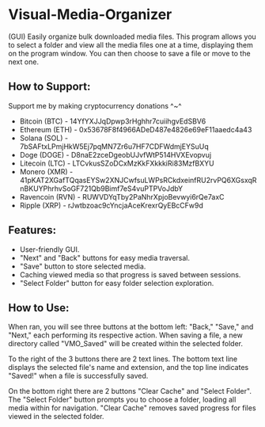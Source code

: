 # Visual-Media-Organizer
(GUI) Easily organize bulk downloaded media files. This program allows you to select a folder and view all the media files one at a time, displaying them on the program window. You can then choose to save a file or move to the next one.

## How to Support:
Support me by making cryptocurrency donations ^~^
- Bitcoin (BTC) - 14YfYXJJqDpwp3rHghhr7cuiihgvEdSBV6
- Ethereum (ETH) - 0x53678F8f4966ADeD487e4826e69eF11aaedc4a43
- Solana (SOL) - 7bSAFtxLPmjHkW5Ej7pqMN7Zr6u7HF7CDFWdmjEYSuUq
- Doge (DOGE) - D8naE2zceDgeobUJvfWtP514HVXEvopvuj
- Litecoin (LTC) - LTCvkusSZoDCxMzKkFXkkkiRi83MzfBXYU
- Monero (XMR) - 41pKAT2XGafTQqasEYSw2XNJCwfsuLWPsRCkdxeinfRU2rvPQ6XGsxqRnBKUYPhrhvSoGF721Qb9Bimf7eS4vuPTPVoJdbY
- Ravencoin (RVN) - RUWVDYqTby2PaNhrXpjoBevwyi6rQe7axC
- Ripple (XRP) - rJwtbzoac9cYncjaAceKrexrQyEBcCFw9d

## Features:
- User-friendly GUI.
- "Next" and "Back" buttons for easy media traversal.
- "Save" button to store selected media.
- Caching viewed media so that progress is saved between sessions.
- "Select Folder" button for easy folder selection exploration.

## How to Use:
When ran, you will see three buttons at the bottom left: "Back," "Save," and "Next," each performing its respective action. When saving a file, a new directory called "VMO_Saved" will be created within the selected folder.

To the right of the 3 buttons there are 2 text lines. The bottom text line displays the selected file's name and extension, and the top line indicates "Saved!" when a file is successfully saved.

On the bottom right there are 2 buttons "Clear Cache" and "Select Folder". The "Select Folder" button prompts you to choose a folder, loading all media within for navigation. "Clear Cache" removes saved progress for files viewed in the selected folder.
